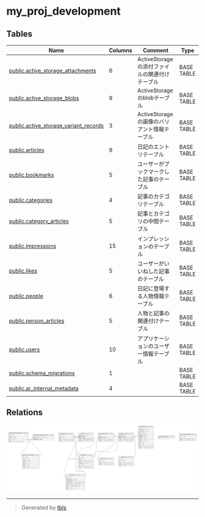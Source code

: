 # my_proj_development

## Tables

| Name | Columns | Comment | Type |
| ---- | ------- | ------- | ---- |
| [public.active_storage_attachments](public.active_storage_attachments.md) | 6 | ActiveStorageの添付ファイルの関連付けテーブル | BASE TABLE |
| [public.active_storage_blobs](public.active_storage_blobs.md) | 9 | ActiveStorageのblobテーブル | BASE TABLE |
| [public.active_storage_variant_records](public.active_storage_variant_records.md) | 3 | ActiveStorageの画像のバリアント情報テーブル | BASE TABLE |
| [public.articles](public.articles.md) | 9 | 日記のエントリテーブル | BASE TABLE |
| [public.bookmarks](public.bookmarks.md) | 5 | ユーザーがブックマークした記事のテーブル | BASE TABLE |
| [public.categories](public.categories.md) | 4 | 記事のカテゴリテーブル | BASE TABLE |
| [public.category_articles](public.category_articles.md) | 5 | 記事とカテゴリの中間テーブル | BASE TABLE |
| [public.impressions](public.impressions.md) | 15 | インプレッションのテーブル | BASE TABLE |
| [public.likes](public.likes.md) | 5 | ユーザーがいいねした記事のテーブル | BASE TABLE |
| [public.people](public.people.md) | 6 | 日記に登場する人物情報テーブル | BASE TABLE |
| [public.person_articles](public.person_articles.md) | 5 | 人物と記事の関連付けテーブル | BASE TABLE |
| [public.users](public.users.md) | 10 | アプリケーションのユーザー情報テーブル | BASE TABLE |
| [public.schema_migrations](public.schema_migrations.md) | 1 |  | BASE TABLE |
| [public.ar_internal_metadata](public.ar_internal_metadata.md) | 4 |  | BASE TABLE |

## Relations

![er](schema.svg)

---

> Generated by [tbls](https://github.com/k1LoW/tbls)
